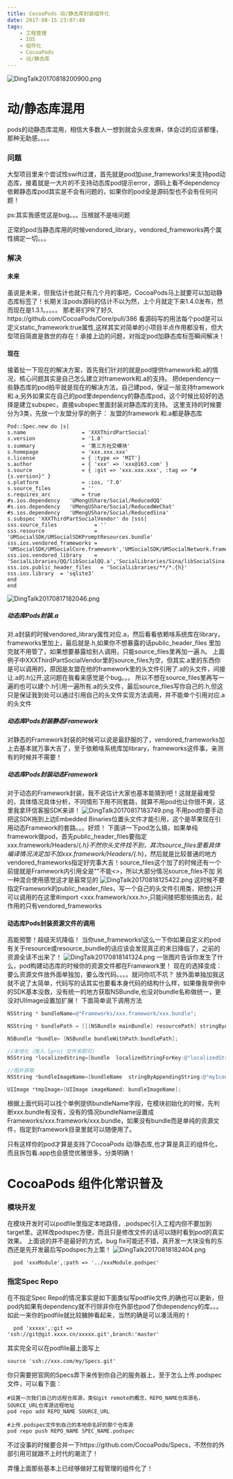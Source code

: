 ```yaml
---
title: CocoaPods 动/静态库封装组件化
date: 2017-08-15 23:07:49
tags:
    - 工程管理
    - IOS
    - 组件化
    - CocoaPods
    - 动/静态库
---
```

![DingTalk20170818200900.png](/assets/blogImage/3994053-1fd000b267fa2f10.png)
# 动/静态库混用
pods的动静态库混用，相信大多数人一想到就会头皮发麻，体会过的应该都懂，那种无助感。。。。
### 问题
大型项目里来个尝试性swift过渡，首先就是pod加use_frameworks!来支持pod动态库，接着就是一大片的不支持动态库pod提示error，源码上看不dependency依赖静态库pod其实是不会有问题的，如果你的pod全是源码型也不会有任何问题！

ps:其实我感觉这是bug。。。压根就不是啥问题

正常的pod当静态库用的时候vendored_library，vendored_frameworks两个属性搞定一切。。。
### 解决
#### 未来
虽说是未来，但我估计也就只有几个月的事吧，CocoaPods马上就要可以加动静态库标签了！长期关注pods源码的估计不以为然，上个月就定下来1.4.0发布，然而现在是1.3.1。。。。。
那老哥们PR了好久https://github.com/CocoaPods/Core/pull/386
看源码写的用法每个pod是可以定义static_framework:true属性,这样其实对简单的小项目半点作用都没有，但大型项目简直是救世的存在！承接上边的问题，对指定pod加静态库标签瞬间解决！
<!-- more -->
#### 现在
接着扯一下现在的解决方案，首先我们针对的就是pod提供framework和.a的情况，核心问题其实是自己怎么建立对framework和.a的支持。
把dependency一些静态库的pod拍平就是现在的解决方法，自己建pod，保证一层支持framework和.a,另外如果实在自己的pod里dependency的静态库pod，这个时候比较好的选择是建立subspec，直接subspec里面封装对静态库的支持。
这里支持的时候要分为3类，先放一个友盟分享的例子：
友盟的framework 和.a都是静态库
``` 
Pod::Spec.new do |s|
s.name                  = 'XXXThirdPartSocial'
s.version               = '1.0'
s.summary               = '第三方社交模块'
s.homepage              = 'xxx.xxx.xxx'
s.license               = { :type => 'MIT'}
s.author                = { 'xxx' => 'xxx@163.com' }
s.source                = { :git => 'xxx.xxx.xxx', :tag => "#{s.version}" }
s.platform              = :ios, '7.0'
s.source_files          = ''
s.requires_arc          = true
#s.ios.dependency  	'UMengUShare/Social/ReducedQQ'
#s.ios.dependency  	'UMengUShare/Social/ReducedWeChat'
#s.ios.dependency  	'UMengUShare/Social/ReducedSina'
s.subspec 'XXXThirdPartSocialVendor' do |sss|
sss.source_files            = ''
sss.resource                = 'UMSocialSDK/UMSocialSDKPromptResources.bundle'
sss.ios.vendored_frameworks = 'UMSocialSDK/UMSocialCore.framework','UMSocialSDK/UMSocialNetwork.framework'
sss.ios.vendored_library    = 'SocialLibraries/QQ/libSocialQQ.a','SocialLibraries/Sina/libSocialSina.a','SocialLibraries/WeChat/libSocialWeChat.a'
sss.ios.public_header_files   = 'SocialLibraries/**/*.{h}'
sss.ios.library  = 'sqlite3'
end
end
```
![DingTalk20170817182046.png](/assets/blogImage/3994053-b83bb9df3c448f43.png)
##### 动态库Pods封装.a
对.a封装的时候vendored_library属性对应.a，然后看看依赖啥系统库在library，frameworks里加上，最后就是.h,如果你不想暴露的话public_header_files 里加完就不用管了，如果想要暴露给别人调用，只能source_files里再加一遍.h。
上面例子中XXXThirdPartSocialVendor里的source_files为空，但其实.a里的东西你是可以调用的，原因是友盟在他的framework里的头文件引用了.a的头文件，间接让.a的.h公开,这问题在我看来感觉是个bug。。。
所以不想在source_files里再写一遍的也可以建个.h引用一遍所有.a的头文件，最后source_files写你自己的.h,但这只是保证我到处可以通过引用自己的头文件实现方法调用，并不能单个引用对应.a的头文件
##### 动态库Pods封装静态Framework
对静态的Framework封装的时候可以说是最舒服的了，vendored_frameworks加上去基本就万事大吉了，至于依赖啥系统库加library，frameworks这件事，亲测有的时候并不需要！
##### 动态库Pods封装动态Framework
对于动态的Framework封装，我不说估计大家也基本能猜到吧！这就是最难受的，具体情况具体分析，不同情形下用不同套路，就算不用pod也让你很不爽，这里我拿环信客服SDK来讲！
![DingTalk20170817183749.png](/assets/blogImage/3994053-1e7f9f22cfc89904.png)
不用pod你要手动把这SDK拖到上边Embedded Binaries位置头文件才能引用，这个是苹果现在引用动态Framework的套路。。。好烦！
下面讲一下pod怎么搞，如果单纯framework做pod，首先public_header_files要指定xxx.framework/Headers/{*.h}不然你头文件找不到，其次source_files里看具体编译情况决定加不加xxx.framework/Headers/{*.h}，然后就是比较普通的地方vendored_frameworks指定好完事大吉！source_files这个加了的时候还有一个前提就是Framework内引用全是""不能<>，所以大部分情况source_files不加
另一种混合使用感觉这才是最常见的
![DingTalk20170818125422.png](/assets/blogImage/3994053-f6b8369f75849747.png)
这时候不要指定Framework的public_header_files，写一个自己的头文件引用类，把想公开可以调用的在这里#import <xxx.framework/xxx.h>,只能间接把那些搞出去，起作用的只有vendored_frameworks
#### 动态库Pods封装资源文件的调用
高能预警！超级天坑降临！
当你use_frameworks!这么一下你如果自定义的pod有关于resource或resource_bundle的话应该会发现真正的末日降临了，之前的资源全读不出来了！
![DingTalk20170818141324.png](/assets/blogImage/3994053-79ea56d0ef0438f4.png)
一张图片告诉你发生了什么，pod构建动态库的时候你的资源文件都在Framework里！
现在的选择变成：要么资源文件放外面单独加，要么改代码。。。。就问你坑不坑？
放外面单独加我这就不说了太简单，代码写的话其实也要看本身代码的结构什么样，如果像我举例中的SDK基本没救，没有统一的地方获取NSBundle,也没对bundle名称做统一，更没对UIImage设置加扩展！
下面简单说下调用方法
```Objective-C
NSString * bundleName=@"Frameworks/xxx.framework/xxx.bundle";

NSString * bundlePath = [[[NSBundle mainBundle] resourcePath] stringByAppendingPathComponent: bundleName];

NSBundle *bundle= [NSBundle bundleWithPath:bundlePath];

//本地化（拖入.lproj 文件夹即可）
NSString *localizedString=[bundle  localizedStringForKey:@"localizedStringKey" value:@"" table:nil]

//图片获取
NSString *bundleImageName=[bundleName  stringByAppendingString:@"myIcon"];

UIImage *tmpImage=[UIImage imageNamed: bundleImageName];

```
根据上面代码可以找个单例提供bundleName字段，在模块初始化的时候，先判断xxx.bundle有没有，没有的情况bundleName设置成Frameworks/xxx.framework/xxx.bundle，如果没有bundle而是单纯的资源文件，指定到framework目录里就可以随便用了。

只有这样你的pod才算是支持了CocoaPods 动/静态库,也才算是真正的组件化，而且拆包看.app也会感觉优雅很多，分类明确！
# CocoaPods 组件化常识普及
### 模块开发
在模块开发时可以podfile里指定本地路径，.podspec引入工程内但不要加到target里。这样改podspec方便，而且只是修改文件的话可以随时看到pod的真实效果。
上面说的并不是最好的方式，bug fix可能还不错，真开发一大块没有的东西还是先开发最后写podspec为上策！
![DingTalk20170818182404.png](/assets/blogImage/3994053-4cdcb0ac2b4b4918.png)
```
  pod 'xxxModule',:path => '../xxxModule.podspec'
```
### 指定Spec Repo
在不指定Spec Repo的情况事实是如下面类似写podfile文件,的确也可以更新，但pod内如果有dependency就不行除非你在外部也pod了你dependency的库。。。如此一来你的podfile就比较臃肿看起来，当然的确是可以凑活用的！
```
  pod 'xxxxx',:git => 'ssh://git@git.xxxx.cn/xxxxx.git',branch:'master'
```
其实完全可以在podfile最上面写上
```
source 'ssh://xxx.com/my/Specs.git'
```
你只需要把官网的Specs弄下来传到你自己的服务器上，至于怎么上传.podspec文件，可以看下面：
```
#设置一次我们自己的远程仓库源，类似git remote的概念，REPO_NAME仓库源名，SOURCE_URL仓库源远程地址
pod repo add REPO_NAME SOURCE_URL

#上传.podspec文件到自己的本地命名好的那个仓库源
pod repo push REPO_NAME SPEC_NAME.podspec
```
不过没事的时候要合并一下https://github.com/CocoaPods/Specs，不然你的外部引用可就跟不上时代的潮流了！

弄懂上面那些基本上已经够做好工程管理的组件化了！
